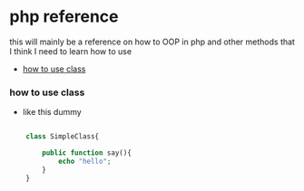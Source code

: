 # php reference
this will mainly be a reference on how to OOP in php and other methods that I think
I need to learn how to use

- [how to use class][class]


[home]:#php-reference
[class]:#how-to-use-class


### how to use class
- like this dummy

```php

    class SimpleClass{

        public function say(){
            echo "hello";
        }
    }
```

